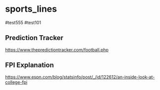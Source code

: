 # sports_lines

#test555
#test101


## Prediction Tracker
https://www.thepredictiontracker.com/football.php

## FPI Explanation
https://www.espn.com/blog/statsinfo/post/_/id/122612/an-inside-look-at-college-fpi
